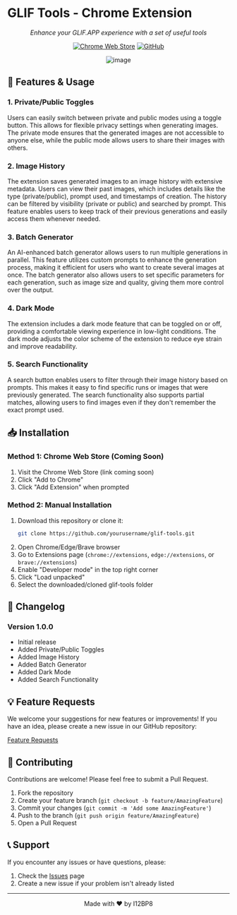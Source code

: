 # GLIF Tools - Chrome Extension

<div align="center">

*Enhance your GLIF.APP experience with a set of useful tools*

[![Chrome Web Store](https://img.shields.io/badge/Chrome%20Web%20Store-Coming%20Soon-gray?style=for-the-badge&logo=google-chrome&logoColor=white)](https://chrome.google.com/webstore)
[![GitHub](https://img.shields.io/badge/GitHub-Repository-black?style=for-the-badge&logo=github)](https://github.com/i12bp8/glif-tools)

![image](https://github.com/user-attachments/assets/010ba500-dd6c-417f-afc3-d53fd934a57d)


</div>

## 🔧 Features & Usage

### 1. Private/Public Toggles
Users can easily switch between private and public modes using a toggle button. This allows for flexible privacy settings when generating images. The private mode ensures that the generated images are not accessible to anyone else, while the public mode allows users to share their images with others.


### 2. Image History
The extension saves generated images to an image history with extensive metadata. Users can view their past images, which includes details like the type (private/public), prompt used, and timestamps of creation. The history can be filtered by visibility (private or public) and searched by prompt. This feature enables users to keep track of their previous generations and easily access them whenever needed.

### 3. Batch Generator
An AI-enhanced batch generator allows users to run multiple generations in parallel. This feature utilizes custom prompts to enhance the generation process, making it efficient for users who want to create several images at once. The batch generator also allows users to set specific parameters for each generation, such as image size and quality, giving them more control over the output.

### 4. Dark Mode
The extension includes a dark mode feature that can be toggled on or off, providing a comfortable viewing experience in low-light conditions. The dark mode adjusts the color scheme of the extension to reduce eye strain and improve readability.

### 5. Search Functionality
A search button enables users to filter through their image history based on prompts. This makes it easy to find specific runs or images that were previously generated. The search functionality also supports partial matches, allowing users to find images even if they don't remember the exact prompt used.

## 📥 Installation

### Method 1: Chrome Web Store (Coming Soon)
1. Visit the Chrome Web Store (link coming soon)
2. Click "Add to Chrome"
3. Click "Add Extension" when prompted

### Method 2: Manual Installation
1. Download this repository or clone it:
   ```bash
   git clone https://github.com/yourusername/glif-tools.git
   ```
2. Open Chrome/Edge/Brave browser
3. Go to Extensions page (`chrome://extensions`, `edge://extensions`, or `brave://extensions`)
4. Enable "Developer mode" in the top right corner
5. Click "Load unpacked"
6. Select the downloaded/cloned glif-tools folder


## 📝 Changelog

### Version 1.0.0
- Initial release
- Added Private/Public Toggles
- Added Image History
- Added Batch Generator
- Added Dark Mode
- Added Search Functionality

## 💡 Feature Requests

We welcome your suggestions for new features or improvements! If you have an idea, please create a new issue in our GitHub repository:

[Feature Requests](https://github.com/i12bp8/glif-tools/issues/new?template=feature_request.md)

## 🤝 Contributing

Contributions are welcome! Please feel free to submit a Pull Request.

1. Fork the repository
2. Create your feature branch (`git checkout -b feature/AmazingFeature`)
3. Commit your changes (`git commit -m 'Add some AmazingFeature'`)
4. Push to the branch (`git push origin feature/AmazingFeature`)
5. Open a Pull Request


## 📞 Support

If you encounter any issues or have questions, please:
1. Check the [Issues](https://github.com/i12bp8/glif-tools/issues) page
2. Create a new issue if your problem isn't already listed

---

<div align="center">

Made with ❤️ by I12BP8

</div>

